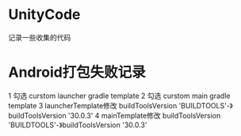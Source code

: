 # UnityCode
记录一些收集的代码

# Android打包失败记录
1 勾选 curstom launcher gradle template
2 勾选 curstom main gradle template
3 launcherTemplate修改 buildToolsVersion 'BUILDTOOLS'-》buildToolsVersion '30.0.3'
4 mainTemplate修改 buildToolsVersion 'BUILDTOOLS'-》buildToolsVersion '30.0.3'
